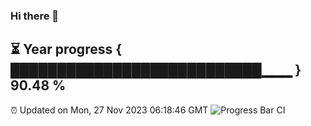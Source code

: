 ### Hi there 👋
⏳ Year progress { ███████████████████████████▁▁▁ } 90.48 %
---
⏰ Updated on Mon, 27 Nov 2023 06:18:46 GMT
![Progress Bar CI](https://github.com/liununu/liununu/workflows/Progress%20Bar%20CI/badge.svg)
